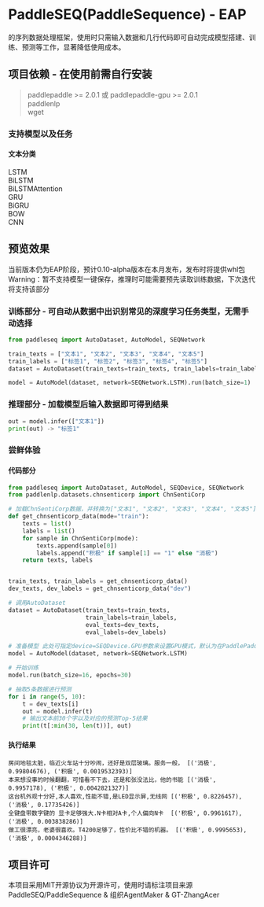 # PaddleSEQ(PaddleSequence) - EAP

的序列数据处理框架，使用时只需输入数据和几行代码即可自动完成模型搭建、训练、预测等工作，显著降低使用成本。  

## 项目依赖 - 在使用前需自行安装  
> paddlepaddle >= 2.0.1  或 paddlepaddle-gpu >= 2.0.1  
> paddlenlp  
> wget  

### 支持模型以及任务

#### 文本分类
LSTM  
BiLSTM   
BiLSTMAttention  
GRU   
BiGRU  
BOW  
CNN
## 预览效果
当前版本仍为EAP阶段，预计0.10-alpha版本在本月发布，发布时将提供whl包
Warning：暂不支持模型一键保存，推理时可能需要预先读取训练数据，下次迭代将支持该部分

### 训练部分 - 可自动从数据中出识别常见的深度学习任务类型，无需手动选择

```python
from paddleseq import AutoDataset, AutoModel, SEQNetwork

train_texts = ["文本1", "文本2", "文本3", "文本4", "文本5"]
train_labels = ["标签1", "标签2", "标签3", "标签4", "标签5"]
dataset = AutoDataset(train_texts=train_texts, train_labels=train_labels)

model = AutoModel(dataset, network=SEQNetwork.LSTM).run(batch_size=1)

```

### 推理部分 - 加载模型后输入数据即可得到结果

```python
out = model.infer(["文本1"])
print(out) -> "标签1"
```

### 尝鲜体验
#### 代码部分
```python
from paddleseq import AutoDataset, AutoModel, SEQDevice, SEQNetwork
from paddlenlp.datasets.chnsenticorp import ChnSentiCorp

# 加载ChnSentiCorp数据，并转换为["文本1", "文本2", "文本3", "文本4", "文本5"]形式
def get_chnsenticorp_data(mode="train"):
    texts = list()
    labels = list()
    for sample in ChnSentiCorp(mode):
        texts.append(sample[0])
        labels.append("积极" if sample[1] == "1" else "消极")
    return texts, labels


train_texts, train_labels = get_chnsenticorp_data()
dev_texts, dev_labels = get_chnsenticorp_data("dev")

# 调用AutoDataset
dataset = AutoDataset(train_texts=train_texts,
                      train_labels=train_labels,
                      eval_texts=dev_texts,
                      eval_labels=dev_labels)

# 准备模型 此处可指定device=SEQDevice.GPU参数来设置GPU模式，默认为在PaddlePaddle-GPU版本后自动选择为GPU模式，其他情况为CPU执行
model = AutoModel(dataset, network=SEQNetwork.LSTM)

# 开始训练
model.run(batch_size=16, epochs=30)

# 抽取5条数据进行预测
for i in range(5, 10):
    t = dev_texts[i]
    out = model.infer(t)
    # 输出文本前30个字以及对应的预测Top-5结果
    print(t[:min(30, len(t))], out)
```
#### 执行结果
```
房间地毯太脏，临近火车站十分吵闹，还好是双层玻璃。服务一般， [('消极', 0.99804676), ('积极', 0.0019532393)]
本来想没事的时候翻翻，可惜看不下去，还是和张没法比，他的书能 [('消极', 0.9957178), ('积极', 0.0042821327)]
这台机外观十分好,本人喜欢,性能不错,是LED显示屏,无线网 [('积极', 0.8226457), ('消极', 0.17735426)]
全键盘带数字键的 显卡足够强大.N卡相对A卡,个人偏向N卡  [('积极', 0.9961617), ('消极', 0.003838286)]
做工很漂亮，老婆很喜欢。T4200足够了，性价比不错的机器。 [('积极', 0.9995653), ('消极', 0.0004346288)]
```

## 项目许可
本项目采用MIT开源协议为开源许可，使用时请标注项目来源PaddleSEQ/PaddleSequence & 组织AgentMaker & GT-ZhangAcer

